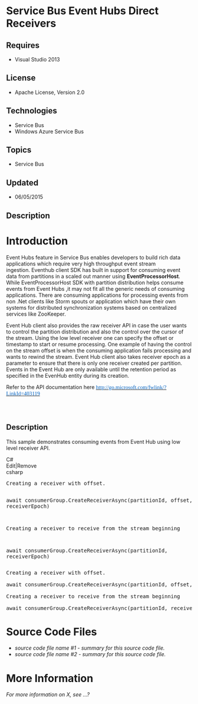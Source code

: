 # Service Bus Event Hubs Direct Receivers
## Requires
- Visual Studio 2013
## License
- Apache License, Version 2.0
## Technologies
- Service Bus
- Windows Azure Service Bus
## Topics
- Service Bus
## Updated
- 06/05/2015
## Description

<h1>Introduction</h1>
<p>Event Hubs feature in Service Bus enables developers to build rich data applications which require very high throughput event stream ingestion.&nbsp;Eventhub client SDK has built in&nbsp;support for consuming event data from partitions in a scaled out manner
 using <strong>EventProcessorHost</strong>. While EventProcessorHost SDK with partition distribution helps consume events from Event Hubs ,it may not fit all the generic needs of consuming applications.&nbsp;There are&nbsp;consuming applications for processing
 events from non .Net clients like Storm spouts or application which have their own systems for distributed synchronization systems based on centralized services like ZooKeeper.</p>
<p>Event Hub client also provides the raw receiver API in case the user wants to&nbsp;control the partition distribution and also the control over the cursor of the stream. Using the low level receiver one can specify the offset or timestamp to start or resume
 processing. One example of having the control on the stream offset is when the consuming application fails processing and wants to rewind the stream.&nbsp;Event Hub client also takes receiver epoch as a parameter to ensure that there is only one receiver created
 per partition. Events in the Event Hub are only available until the retention period as specified in the EvenHub entity during its creation.</p>
<p>Refer to the API documentation here <span style="font-family:&quot;Calibri&quot;,&quot;sans-serif&quot;; font-size:11pt">
<a href="http://go.microsoft.com/fwlink/?LinkId=403119"><span style="color:#0563c1">http://go.microsoft.com/fwlink/?LinkId=403119</span></a></span></p>
<p>&nbsp;</p>
<h1><span style="font-size:20px; font-weight:bold">Description</span></h1>
<p>This sample demonstrates consuming events from Event Hub using low level receiver API.</p>
<div class="scriptcode">
<div class="pluginEditHolder" pluginCommand="mceScriptCode">
<div class="title"><span>C#</span></div>
<div class="pluginLinkHolder"><span class="pluginEditHolderLink">Edit</span>|<span class="pluginRemoveHolderLink">Remove</span></div>
<span class="hidden">csharp</span>
<pre class="hidden">Creating a receiver with offset.

await consumerGroup.CreateReceiverAsync(partitionId, offset, receiverEpoch)

Creating a receiver to receive from the stream beginning

await consumerGroup.CreateReceiverAsync(partitionId, receiverEpoch)</pre>
<div class="preview">
<pre class="csharp">Creating&nbsp;a&nbsp;receiver&nbsp;with&nbsp;offset.&nbsp;
&nbsp;
await&nbsp;consumerGroup.CreateReceiverAsync(partitionId,&nbsp;offset,&nbsp;receiverEpoch)&nbsp;
&nbsp;
Creating&nbsp;a&nbsp;receiver&nbsp;to&nbsp;receive&nbsp;from&nbsp;the&nbsp;stream&nbsp;beginning&nbsp;
&nbsp;
await&nbsp;consumerGroup.CreateReceiverAsync(partitionId,&nbsp;receiverEpoch)</pre>
</div>
</div>
</div>
<h1><span>Source Code Files</span></h1>
<ul>
<li><em>source code file name #1 - summary for this source code file.</em> </li><li><em><em>source code file name #2 - summary for this source code file.</em></em>
</li></ul>
<h1>More Information</h1>
<p><em>For more information on X, see ...?</em></p>
<div class="mcePaste" id="_mcePaste" style="left:-10000px; top:38px; width:1px; height:1px; overflow:hidden">
</div>
